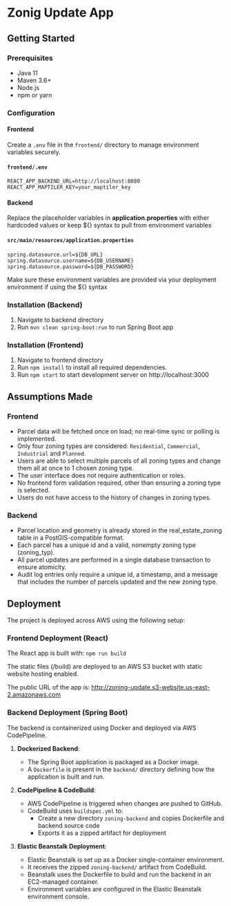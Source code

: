 # Zonig Update App

## Getting Started

### Prerequisites

- Java 11
- Maven 3.6+
- Node.js
- npm or yarn

### Configuration

#### Frontend
Create a `.env` file in the `frontend/` directory to manage environment variables securely.

#### `frontend/.env`
```env
REACT_APP_BACKEND_URL=http://localhost:8080
REACT_APP_MAPTILER_KEY=your_maptiler_key
```

#### Backend
Replace the placeholder variables in **application.properties** with either hardcoded values or keep ${} syntax to pull from environment variables 

#### `src/main/resources/application.properties`
```env
spring.datasource.url=${DB_URL}
spring.datasource.username=${DB_USERNAME}
spring.datasource.password=${DB_PASSWORD}
```

Make sure these environment variables are provided via your deployment environment if using the ${} syntax

### Installation (Backend)

1. Navigate to backend directory
2. Run `mvn clean spring-boot:run` to run Spring Boot app

### Installation (Frontend)
1. Navigate to frontend directory
2. Run `npm install` to install all required dependencies.
3. Run `npm start` to start development server on http://localhost:3000

## Assumptions Made

### Frontend
- Parcel data will be fetched once on load; no real-time sync or polling is implemented.
- Only four zoning types are considered: `Residential`, `Commercial`, `Industrial` and `Planned`.
- Users are able to select multiple parcels of all zoning types and change them all at once to 1 chosen zoning type.
- The user interface does not require authentication or roles.
- No frontend form validation required, other than ensuring a zoning type is selected.
- Users do not have access to the history of changes in zoning types.

### Backend
- Parcel location and geometry is already stored in the real_estate_zoning table in a PostGIS-compatible format.
- Each parcel has a unique id and a valid, nonempty zoning type (zoning_typ).
- All parcel updates are performed in a single database transaction to ensure atomicity.
- Audit log entries only require a unique id, a timestamp, and a message that includes the number of parcels updated and the new zoning type.

## Deployment
The project is deployed across AWS using the following setup:

### Frontend Deployment (React)
The React app is built with: `npm run build`

The static files (/build) are deployed to an AWS S3 bucket with static website hosting enabled.

The public URL of the app is: http://zoning-update.s3-website.us-east-2.amazonaws.com

### Backend Deployment (Spring Boot)
The backend is containerized using Docker and deployed via AWS CodePipeline.

1. **Dockerized Backend**:
   - The Spring Boot application is packaged as a Docker image.
   - A `Dockerfile` is present in the `backend/` directory defining how the application is built and run.

2. **CodePipeline & CodeBuild**:
   - AWS CodePipeline is triggered when changes are pushed to GitHub.
   - CodeBuild uses `buildspec.yml` to:
     - Create a new directory `zoning-backend` and copies Dockerfile and backend source code
     - Exports it as a zipped artifact for deployment

3. **Elastic Beanstalk Deployment**:
   - Elastic Beanstalk is set up as a Docker single-container environment.
   - It receives the zipped `zoning-backend/` artifact from CodeBuild.
   - Beanstalk uses the Dockerfile to build and run the backend in an EC2-managed container.
   - Environment variables are configured in the Elastic Beanstalk environment console.

